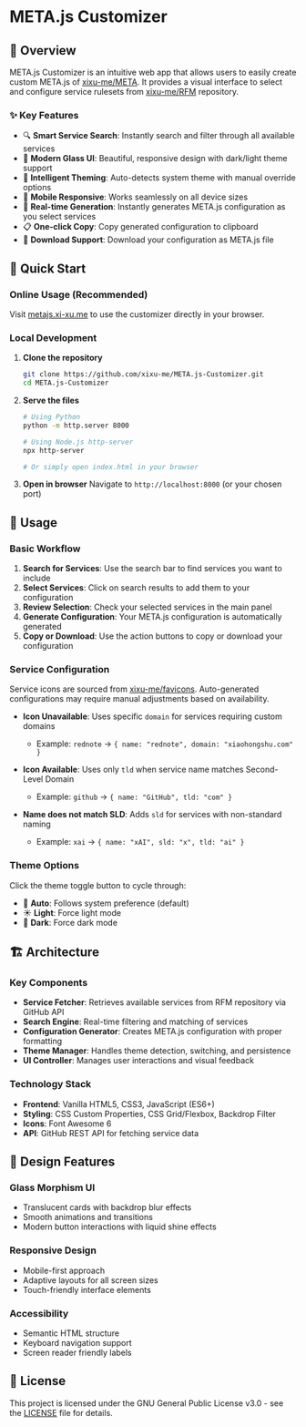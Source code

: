 # META.js Customizer

## 🎯 Overview

META.js Customizer is an intuitive web app that allows users to easily create custom META.js of [xixu-me/META](https://github.com/xixu-me/META). It provides a visual interface to select and configure service rulesets from [xixu-me/RFM](https://github.com/xixu-me/RFM) repository.

### ✨ Key Features

- 🔍 **Smart Service Search**: Instantly search and filter through all available services
- 🎨 **Modern Glass UI**: Beautiful, responsive design with dark/light theme support
- 🌙 **Intelligent Theming**: Auto-detects system theme with manual override options
- 📱 **Mobile Responsive**: Works seamlessly on all device sizes
- 🚀 **Real-time Generation**: Instantly generates META.js configuration as you select services
- 📋 **One-click Copy**: Copy generated configuration to clipboard
- 💾 **Download Support**: Download your configuration as META.js file

## 🚀 Quick Start

### Online Usage (Recommended)

Visit [metajs.xi-xu.me](https://metajs.xi-xu.me) to use the customizer directly in your browser.

### Local Development

1. **Clone the repository**

   ```bash
   git clone https://github.com/xixu-me/META.js-Customizer.git
   cd META.js-Customizer
   ```

2. **Serve the files**

   ```bash
   # Using Python
   python -m http.server 8000

   # Using Node.js http-server
   npx http-server

   # Or simply open index.html in your browser
   ```

3. **Open in browser**
   Navigate to `http://localhost:8000` (or your chosen port)

## 📖 Usage

### Basic Workflow

1. **Search for Services**: Use the search bar to find services you want to include
2. **Select Services**: Click on search results to add them to your configuration
3. **Review Selection**: Check your selected services in the main panel
4. **Generate Configuration**: Your META.js configuration is automatically generated
5. **Copy or Download**: Use the action buttons to copy or download your configuration

### Service Configuration

Service icons are sourced from [xixu-me/favicons](https://github.com/xixu-me/favicons). Auto-generated configurations may require manual adjustments based on availability.

- **Icon Unavailable**: Uses specific `domain` for services requiring custom domains
  - Example: `rednote` → `{ name: "rednote", domain: "xiaohongshu.com" }`
  
- **Icon Available**: Uses only `tld` when service name matches Second-Level Domain
  - Example: `github` → `{ name: "GitHub", tld: "com" }`

- **Name does not match SLD**: Adds `sld` for services with non-standard naming
  - Example: `xai` → `{ name: "xAI", sld: "x", tld: "ai" }`

### Theme Options

Click the theme toggle button to cycle through:

- 🌙 **Auto**: Follows system preference (default)
- ☀️ **Light**: Force light mode
- 🌙 **Dark**: Force dark mode

## 🏗️ Architecture

### Key Components

- **Service Fetcher**: Retrieves available services from RFM repository via GitHub API
- **Search Engine**: Real-time filtering and matching of services
- **Configuration Generator**: Creates META.js configuration with proper formatting
- **Theme Manager**: Handles theme detection, switching, and persistence
- **UI Controller**: Manages user interactions and visual feedback

### Technology Stack

- **Frontend**: Vanilla HTML5, CSS3, JavaScript (ES6+)
- **Styling**: CSS Custom Properties, CSS Grid/Flexbox, Backdrop Filter
- **Icons**: Font Awesome 6
- **API**: GitHub REST API for fetching service data

## 🎨 Design Features

### Glass Morphism UI

- Translucent cards with backdrop blur effects
- Smooth animations and transitions
- Modern button interactions with liquid shine effects

### Responsive Design

- Mobile-first approach
- Adaptive layouts for all screen sizes
- Touch-friendly interface elements

### Accessibility

- Semantic HTML structure
- Keyboard navigation support
- Screen reader friendly labels

## 📄 License

This project is licensed under the GNU General Public License v3.0 - see the [LICENSE](LICENSE) file for details.
